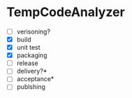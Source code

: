 # TempCodeAnalyzer

- [ ] verisoning?
- [x] build
- [x] unit test
- [x] packaging
- [ ] release
- [ ] delivery?*
- [ ] acceptance*
- [ ] publshing
